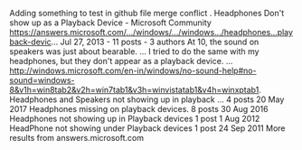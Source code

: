 Adding something to test in github file merge conflict .
Headphones Don't show up as a Playback Device - Microsoft Community
https://answers.microsoft.com/.../windows/.../windows.../headphones...playback-devic...
Jul 27, 2013 - 11 posts - ‎3 authors
At 10, the sound on speakers was just about bearable. ... I tried to do the same with my headphones, but they don't appear as a playback device. ... http://windows.microsoft.com/en-in/windows/no-sound-help#no-sound=windows-8&v1h=win8tab2&v2h=win7tab1&v3h=winvistatab1&v4h=winxptab1.
Headphones and Speakers not showing up in playback ...	4 posts	20 May 2017
Headphones missing on playback devices.	8 posts	30 Aug 2016
Headphones not showing up in Playback devices	1 post	1 Aug 2012
HeadPhone not showing under Playback devices	1 post	24 Sep 2011
More results from answers.microsoft.com
